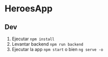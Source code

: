 # HeroesApp

## Dev

1. Ejecutar ```npm install```
3. Levantar backend ```npm run backend```
4. Ejecutar la app ```npm start``` o bien ```ng serve -o```
